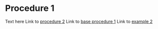 # Procedure 1

Text here
Link to [procedure 2](procedure2.md)
Link to [base procedure 1](../base-procedure1.md)
Link to [example 2](../example-2/index.md)